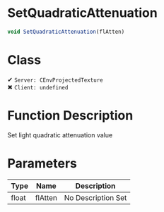 # SetQuadraticAttenuation
```js	
void SetQuadraticAttenuation(flAtten)
```
# Class
✔ `Server: CEnvProjectedTexture`  
✖ `Client: undefined`  

# Function Description
Set light quadratic attenuation value
# Parameters
Type|Name|Description
--|--|--
float|flAtten|No Description Set
